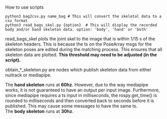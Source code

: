 How to use scripts
```
python3 bag2csv.py name_bag # This will convert the skeletal data to a csv format
python3 read_bags_skel.py {option}  # This will display the recorded body and/or hand skeleton data. option: 'body', 'hand' or 'both'
```

read_bags_skel plots the joint skel to the image that is within 1/15 s of the skeleton headers. This is because the ts on the
PoseArray msgs for the skeleton poses are edited during the matching process. This ensures that all skeleton data are plotted.
**This threshold may need to be adjusted (in the script).**

obtain_*_skeleton.py are nodes which publish skeleton data from either nuitrack or mediapipe.  

The **hand skeleton** runs at **60hz**. However, due to the way mediapipe works, it is not guaranteed to have an output per
input image. Furthermore, since mediapipe requires a ts input in milliseconds, the
rospy.get_time() is rounded to milliseconds and then converted back to seconds before it is published. This may cause some
messages to have the same ts.  
The **body skeleton** runs at **30hz**. 